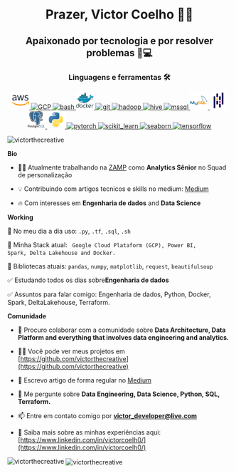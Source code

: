 <h1 align="center">Prazer, Victor Coelho 👋🏽</h1>
<h2 align="center">Apaixonado por tecnologia e por resolver problemas 🔎💻</h2>
<h3 align="center">Linguagens e ferramentas 🛠️ </h3>
<p align="center"> <a href="https://aws.amazon.com" target="_blank" rel="noreferrer"> <img src="https://raw.githubusercontent.com/devicons/devicon/master/icons/amazonwebservices/amazonwebservices-original-wordmark.svg" alt="aws" width="40" height="40"/> </a> <a href="https://cloud.google.com/?hl=pt-br" target="_blank" rel="noreferrer"> <img src="https://www.vectorlogo.zone/logos/google_cloud/google_cloud-icon.svg" alt="GCP" width="40" height="40"/> </a> <a href="https://cloud.google.com/bigquery?hl=pt-br" target="_blank" rel="noreferrer"> <img src="https://www.vectorlogo.zone/logos/google_bigquery/google_bigquery-icon.svg" alt="bash" width="40" height="40"/> </a> <a href="https://www.docker.com/" target="_blank" rel="noreferrer"> <img src="https://raw.githubusercontent.com/devicons/devicon/master/icons/docker/docker-original-wordmark.svg" alt="docker" width="40" height="40"/> </a> <a href="https://git-scm.com/" target="_blank" rel="noreferrer"> <img src="https://www.vectorlogo.zone/logos/git-scm/git-scm-icon.svg" alt="git" width="40" height="40"/> </a> <a href="https://hadoop.apache.org/" target="_blank" rel="noreferrer"> <img src="https://www.vectorlogo.zone/logos/apache_hadoop/apache_hadoop-icon.svg" alt="hadoop" width="40" height="40"/> </a> <a href="https://hive.apache.org/" target="_blank" rel="noreferrer"> <img src="https://www.vectorlogo.zone/logos/apache_hive/apache_hive-icon.svg" alt="hive" width="40" height="40"/> </a> <a href="https://www.microsoft.com/en-us/sql-server" target="_blank" rel="noreferrer"> <img src="https://www.svgrepo.com/show/303229/microsoft-sql-server-logo.svg" alt="mssql" width="40" height="40"/> </a> <a href="https://www.mysql.com/" target="_blank" rel="noreferrer"> <img src="https://raw.githubusercontent.com/devicons/devicon/master/icons/mysql/mysql-original-wordmark.svg" alt="mysql" width="40" height="40"/> </a> <a href="https://pandas.pydata.org/" target="_blank" rel="noreferrer"> <img src="https://raw.githubusercontent.com/devicons/devicon/2ae2a900d2f041da66e950e4d48052658d850630/icons/pandas/pandas-original.svg" alt="pandas" width="40" height="40"/> </a> <a href="https://www.postgresql.org" target="_blank" rel="noreferrer"> <img src="https://raw.githubusercontent.com/devicons/devicon/master/icons/postgresql/postgresql-original-wordmark.svg" alt="postgresql" width="40" height="40"/> </a> <a href="https://www.python.org" target="_blank" rel="noreferrer"> <img src="https://raw.githubusercontent.com/devicons/devicon/master/icons/python/python-original.svg" alt="python" width="40" height="40"/> </a> <a href="https://pytorch.org/" target="_blank" rel="noreferrer"> <img src="https://www.vectorlogo.zone/logos/pytorch/pytorch-icon.svg" alt="pytorch" width="40" height="40"/> </a> </a> <a href="https://scikit-learn.org/" target="_blank" rel="noreferrer"> <img src="https://upload.wikimedia.org/wikipedia/commons/0/05/Scikit_learn_logo_small.svg" alt="scikit_learn" width="40" height="40"/> </a> <a href="https://seaborn.pydata.org/" target="_blank" rel="noreferrer"> <img src="https://seaborn.pydata.org/_images/logo-mark-lightbg.svg" alt="seaborn" width="40" height="40"/> </a> <a href="https://www.tensorflow.org" target="_blank" rel="noreferrer"> <img src="https://www.vectorlogo.zone/logos/tensorflow/tensorflow-icon.svg" alt="tensorflow" width="40" height="40"/> </a> </p>



<p align="left"> <img src="https://komarev.com/ghpvc/?username=victorthecreative&label=Profile%20views&color=0e75b6&style=flat" alt="victorthecreative" /> </p>


**Bio**

- 👷‍♂️ Atualmente trabalhando na [ZAMP](https://irestify.com/) como **Analytics Sênior** no Squad de personalização

- 💡 Contribuindo com artigos tecnicos e skills no medium: [Medium](https://medium.com/@victorcoelho./)

- 🔥 Com interesses em **Engenharia de dados** and **Data Science**

**Working**

🚀 No meu dia a dia uso: <code>.py</code>, <code>.tf</code>, <code>.sql</code>, <code>.sh</code>

🚀 Minha Stack atual: <code> Google Cloud Plataform (GCP), Power BI, Spark, Delta Lakehouse and Docker.</code>

🚀 Bibliotecas atuais: <code>pandas</code>,  <code>numpy</code>,  <code>matplotlib</code>,  <code>request</code>, <code>beautifulsoup</code>

✅ Estudando todos os dias sobre**Engenharia de dados**

✅ Assuntos para falar comigo: Engenharia de dados, Python, Docker, Spark, DeltaLakehouse, Terraform.


**Comunidade**

- 👯 Procuro colaborar com a comunidade sobre **Data Architecture, Data Platform and everything that involves data engineering and analytics.**

- 👨‍💻 Você pode ver meus projetos em [https://github.com/victorthecreative](https://github.com/victorthecreative)

- 📝 Escrevo artigo de forma regular no [Medium](https://medium.com/@victorcoelho./)

- 💬 Me pergunte sobre **Data Engineering, Data Science, Python, SQL, Terraform.**

- 📫 Entre em contato comigo por **victor_developer@live.com**

- 📄 Saiba mais sobre as minhas experiências aqui: [https://www.linkedin.com/in/victorcoelh0/](https://www.linkedin.com/in/victorcoelh0/)



<p><img align="left" src="https://github-readme-stats.vercel.app/api/top-langs?username=victorthecreative&show_icons=true&locale=en&layout=compact" alt="victorthecreative" /></p>

<p>&nbsp;<img align="center" src="https://github-readme-stats.vercel.app/api?username=victorthecreative&show_icons=true&locale=en" alt="victorthecreative" /></p>

